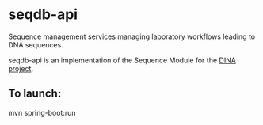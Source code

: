 # seqdb-api

Sequence management services managing laboratory workflows leading to DNA sequences.

seqdb-api is an implementation of the Sequence Module for the [DINA project](https://www.dina-project.net/).


## To launch:
mvn spring-boot:run